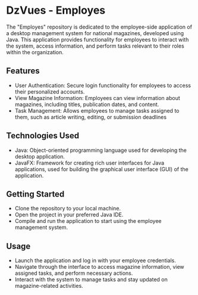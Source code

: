 # DzVues - Employes
The "Employes" repository is dedicated to the employee-side application of a desktop management system for national magazines, developed using Java. This application provides functionality for employees to interact with the system, access information, and perform tasks relevant to their roles within the organization.

## Features
- User Authentication: Secure login functionality for employees to access their personalized accounts.
- View Magazine Information: Employees can view information about magazines, including titles, publication dates, and content.
- Task Management: Allows employees to manage tasks assigned to them, such as article writing, editing, or submission deadlines

## Technologies Used
- Java: Object-oriented programming language used for developing the desktop application.
- JavaFX: Framework for creating rich user interfaces for Java applications, used for building the graphical user interface (GUI) of the application.

## Getting Started
- Clone the repository to your local machine.
- Open the project in your preferred Java IDE.
- Compile and run the application to start using the employee management system.

## Usage
- Launch the application and log in with your employee credentials.
- Navigate through the interface to access magazine information, view assigned tasks, and perform necessary actions.
- Interact with the system to manage tasks and stay updated on magazine-related activities.
